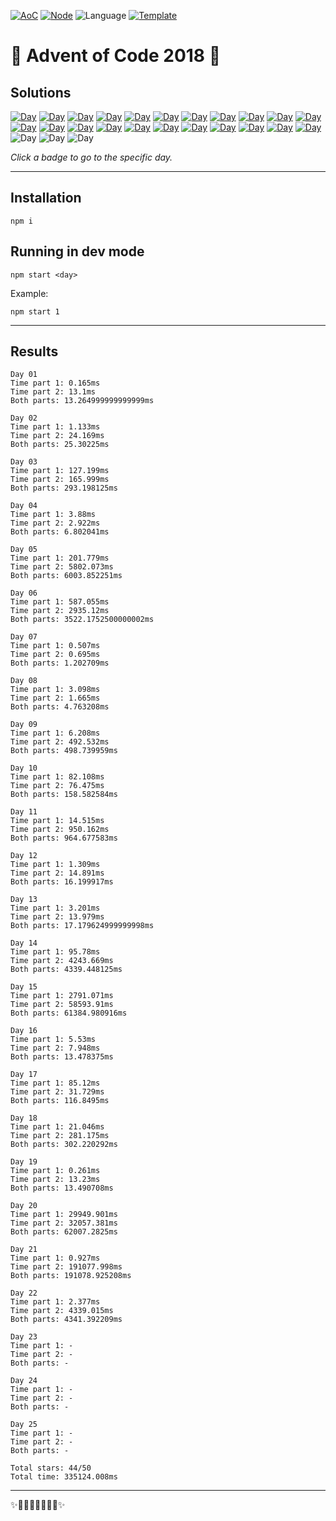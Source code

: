 <!-- Entries between SOLUTIONS and RESULTS tags are auto-generated -->

[![AoC](https://badgen.net/badge/AoC/2018/blue)](https://adventofcode.com/2018)
[![Node](https://badgen.net/badge/Node/v16.13.0+/blue)](https://nodejs.org/en/download/)
![Language](https://badgen.net/badge/Language/JavaScript/blue)
[![Template](https://badgen.net/badge/Template/aocrunner/blue)](https://github.com/caderek/aocrunner)

# 🎄 Advent of Code 2018 🎄

## Solutions

<!--SOLUTIONS-->

[![Day](https://badgen.net/badge/01/%E2%98%85%E2%98%85/green)](src/day01)
[![Day](https://badgen.net/badge/02/%E2%98%85%E2%98%85/green)](src/day02)
[![Day](https://badgen.net/badge/03/%E2%98%85%E2%98%85/green)](src/day03)
[![Day](https://badgen.net/badge/04/%E2%98%85%E2%98%85/green)](src/day04)
[![Day](https://badgen.net/badge/05/%E2%98%85%E2%98%85/green)](src/day05)
[![Day](https://badgen.net/badge/06/%E2%98%85%E2%98%85/green)](src/day06)
[![Day](https://badgen.net/badge/07/%E2%98%85%E2%98%85/green)](src/day07)
[![Day](https://badgen.net/badge/08/%E2%98%85%E2%98%85/green)](src/day08)
[![Day](https://badgen.net/badge/09/%E2%98%85%E2%98%85/green)](src/day09)
[![Day](https://badgen.net/badge/10/%E2%98%85%E2%98%85/green)](src/day10)
[![Day](https://badgen.net/badge/11/%E2%98%85%E2%98%85/green)](src/day11)
[![Day](https://badgen.net/badge/12/%E2%98%85%E2%98%85/green)](src/day12)
[![Day](https://badgen.net/badge/13/%E2%98%85%E2%98%85/green)](src/day13)
[![Day](https://badgen.net/badge/14/%E2%98%85%E2%98%85/green)](src/day14)
[![Day](https://badgen.net/badge/15/%E2%98%85%E2%98%85/green)](src/day15)
[![Day](https://badgen.net/badge/16/%E2%98%85%E2%98%85/green)](src/day16)
[![Day](https://badgen.net/badge/17/%E2%98%85%E2%98%85/green)](src/day17)
[![Day](https://badgen.net/badge/18/%E2%98%85%E2%98%85/green)](src/day18)
[![Day](https://badgen.net/badge/19/%E2%98%85%E2%98%85/green)](src/day19)
[![Day](https://badgen.net/badge/20/%E2%98%85%E2%98%85/green)](src/day20)
[![Day](https://badgen.net/badge/21/%E2%98%85%E2%98%85/green)](src/day21)
[![Day](https://badgen.net/badge/22/%E2%98%85%E2%98%85/green)](src/day22)
![Day](https://badgen.net/badge/23/%E2%98%86%E2%98%86/gray)
![Day](https://badgen.net/badge/24/%E2%98%86%E2%98%86/gray)
![Day](https://badgen.net/badge/25/%E2%98%86%E2%98%86/gray)

<!--/SOLUTIONS-->

_Click a badge to go to the specific day._

---

## Installation

```
npm i
```

## Running in dev mode

```
npm start <day>
```

Example:

```
npm start 1
```

---

## Results

<!--RESULTS-->

```
Day 01
Time part 1: 0.165ms
Time part 2: 13.1ms
Both parts: 13.264999999999999ms
```

```
Day 02
Time part 1: 1.133ms
Time part 2: 24.169ms
Both parts: 25.30225ms
```

```
Day 03
Time part 1: 127.199ms
Time part 2: 165.999ms
Both parts: 293.198125ms
```

```
Day 04
Time part 1: 3.88ms
Time part 2: 2.922ms
Both parts: 6.802041ms
```

```
Day 05
Time part 1: 201.779ms
Time part 2: 5802.073ms
Both parts: 6003.852251ms
```

```
Day 06
Time part 1: 587.055ms
Time part 2: 2935.12ms
Both parts: 3522.1752500000002ms
```

```
Day 07
Time part 1: 0.507ms
Time part 2: 0.695ms
Both parts: 1.202709ms
```

```
Day 08
Time part 1: 3.098ms
Time part 2: 1.665ms
Both parts: 4.763208ms
```

```
Day 09
Time part 1: 6.208ms
Time part 2: 492.532ms
Both parts: 498.739959ms
```

```
Day 10
Time part 1: 82.108ms
Time part 2: 76.475ms
Both parts: 158.582584ms
```

```
Day 11
Time part 1: 14.515ms
Time part 2: 950.162ms
Both parts: 964.677583ms
```

```
Day 12
Time part 1: 1.309ms
Time part 2: 14.891ms
Both parts: 16.199917ms
```

```
Day 13
Time part 1: 3.201ms
Time part 2: 13.979ms
Both parts: 17.179624999999998ms
```

```
Day 14
Time part 1: 95.78ms
Time part 2: 4243.669ms
Both parts: 4339.448125ms
```

```
Day 15
Time part 1: 2791.071ms
Time part 2: 58593.91ms
Both parts: 61384.980916ms
```

```
Day 16
Time part 1: 5.53ms
Time part 2: 7.948ms
Both parts: 13.478375ms
```

```
Day 17
Time part 1: 85.12ms
Time part 2: 31.729ms
Both parts: 116.8495ms
```

```
Day 18
Time part 1: 21.046ms
Time part 2: 281.175ms
Both parts: 302.220292ms
```

```
Day 19
Time part 1: 0.261ms
Time part 2: 13.23ms
Both parts: 13.490708ms
```

```
Day 20
Time part 1: 29949.901ms
Time part 2: 32057.381ms
Both parts: 62007.2825ms
```

```
Day 21
Time part 1: 0.927ms
Time part 2: 191077.998ms
Both parts: 191078.925208ms
```

```
Day 22
Time part 1: 2.377ms
Time part 2: 4339.015ms
Both parts: 4341.392209ms
```

```
Day 23
Time part 1: -
Time part 2: -
Both parts: -
```

```
Day 24
Time part 1: -
Time part 2: -
Both parts: -
```

```
Day 25
Time part 1: -
Time part 2: -
Both parts: -
```

```
Total stars: 44/50
Total time: 335124.008ms
```

<!--/RESULTS-->

---

✨🎄🎁🎄🎅🎄🎁🎄✨